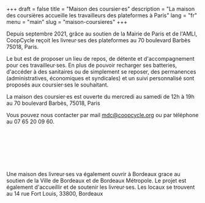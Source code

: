 +++
draft = false
title = "Maison des coursier·es"
description = "La maison des coursières accueille les travailleurs des plateformes à Paris"
lang = "fr"
menu = "main"
slug = "maison-coursieres"
+++

<p>Depuis septembre 2021, grâce au soutien de la Mairie de Paris et de l'AMLI, CoopCycle reçoit les livreur·ses des plateformes au 70 boulevard Barbès 75018, Paris.</p>

<p>Le but est de proposer un lieu de repos, de détente et d'accompagnement pour ces travailleur·ses. En plus de pouvoir recharger ses batteries, d'accéder à des sanitaires ou de simplement se reposer, des permanences (administratives, économiques et syndicales) et un suivi personnalisé sont proposés aux coursier·ses le souhaitant.</p>

<p>La maison des coursier·es est ouverte du mercredi au samedi de 12h à 19h au 70 boulevard Barbès, 75018, Paris </p>

<p style="margin-bottom: 120px;">Vous pouvez nous contacter par mail <a href="mailto:mdc@coopcycle.org">mdc@coopcycle.org</a> ou par téléphone au 07 65 20 09 60.</p>

<p>Une maison des livreur·ses va également ouvrir à Bordeaux grace au soutien de la Ville de Bordeaux et de Bordeaux Métropole. Le projet est également d'accueillir et de soutenir les livreur·ses. Les locaux se trouvent au 14 rue Fort Louis, 33800, Bordeaux</p>
